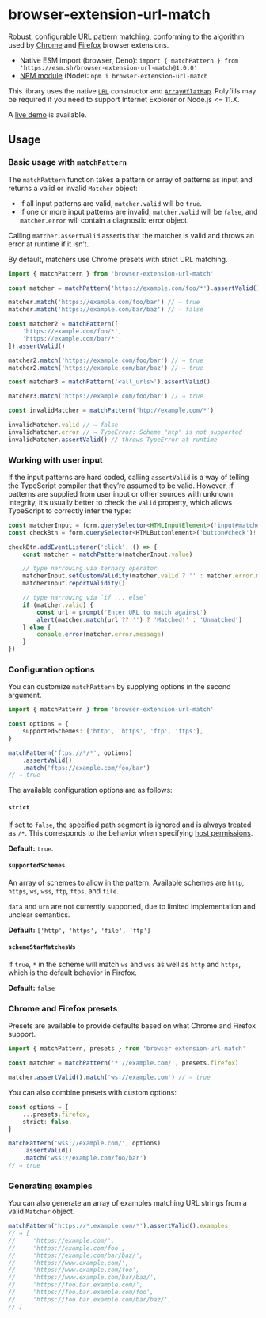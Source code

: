 # browser-extension-url-match

Robust, configurable URL pattern matching, conforming to the algorithm used by [Chrome](https://developer.chrome.com/docs/extensions/mv3/match_patterns/) and [Firefox](https://developer.mozilla.org/en-US/docs/Mozilla/Add-ons/WebExtensions/Match_patterns) browser extensions.

* Native ESM import (browser, Deno): `import { matchPattern } from 'https://esm.sh/browser-extension-url-match@1.0.0'`
* [NPM module](https://www.npmjs.com/package/browser-extension-url-match) (Node): `npm i browser-extension-url-match`

This library uses the native [`URL`](https://developer.mozilla.org/en-US/docs/Web/API/URL/URL) constructor and [`Array#flatMap`](https://developer.mozilla.org/en-US/docs/Web/JavaScript/Reference/Global_Objects/Array/flatMap). Polyfills may be required if you need to support Internet Explorer or Node.js <= 11.X.

A [live demo](https://clearlylocal.github.io/browser-extension-url-match/) is available.

## Usage

### Basic usage with `matchPattern`

The `matchPattern` function takes a pattern or array of patterns as input and returns a valid or invalid `Matcher` object:
* If all input patterns are valid, `matcher.valid` will be `true`.
* If one or more input patterns are invalid, `matcher.valid` will be `false`, and `matcher.error` will contain a diagnostic error object.

Calling `matcher.assertValid` asserts that the matcher is valid and throws an error at runtime if it isn’t.

By default, matchers use Chrome presets with strict URL matching.

```ts
import { matchPattern } from 'browser-extension-url-match'

const matcher = matchPattern('https://example.com/foo/*').assertValid()

matcher.match('https://example.com/foo/bar') // ⇒ true
matcher.match('https://example.com/bar/baz') // ⇒ false

const matcher2 = matchPattern([
    'https://example.com/foo/*',
    'https://example.com/bar/*',
]).assertValid()

matcher2.match('https://example.com/foo/bar') // ⇒ true
matcher2.match('https://example.com/bar/baz') // ⇒ true

const matcher3 = matchPattern('<all_urls>').assertValid()

matcher3.match('https://example.com/foo/bar') // ⇒ true

const invalidMatcher = matchPattern('htp://example.com/*')

invalidMatcher.valid // ⇒ false
invalidMatcher.error // ⇒ TypeError: Scheme "htp" is not supported
invalidMatcher.assertValid() // throws TypeError at runtime
```

### Working with user input

If the input patterns are hard coded, calling `assertValid` is a way of telling the TypeScript compiler that they’re assumed to be valid. However, if patterns are supplied from user input or other sources with unknown integrity, it’s usually better to check the `valid` property, which allows TypeScript to correctly infer the type:

```ts
const matcherInput = form.querySelector<HTMLInputElement>('input#matcher')!
const checkBtn = form.querySelector<HTMLButtonlement>('button#check')!

checkBtn.addEventListener('click', () => {
    const matcher = matchPattern(matcherInput.value)

    // type narrowing via ternary operator
    matcherInput.setCustomValidity(matcher.valid ? '' : matcher.error.message)
    matcherInput.reportValidity()

    // type narrowing via `if ... else`
    if (matcher.valid) {
        const url = prompt('Enter URL to match against')
        alert(matcher.match(url ?? '') ? 'Matched!' : 'Unmatched')
    } else {
        console.error(matcher.error.message)
    }
})
```

### Configuration options

You can customize `matchPattern` by supplying options in the second argument.

```ts
import { matchPattern } from 'browser-extension-url-match'

const options = {
    supportedSchemes: ['http', 'https', 'ftp', 'ftps'],
}

matchPattern('ftps://*/*', options)
    .assertValid()
    .match('ftps://example.com/foo/bar')
// ⇒ true
```

The available configuration options are as follows:

#### `strict`

If set to `false`, the specified path segment is ignored and is always treated as `/*`. This corresponds to the behavior when specifying [host permissions](https://developer.chrome.com/docs/extensions/mv3/declare_permissions/).

**Default:** `true`.

#### `supportedSchemes`

An array of schemes to allow in the pattern. Available schemes are `http`, `https`, `ws`, `wss`, `ftp`, `ftps`, and `file`.

`data` and `urn` are not currently supported, due to limited implementation and unclear semantics.

**Default:** `['http', 'https', 'file', 'ftp']`

#### `schemeStarMatchesWs`

If `true`, `*` in the scheme will match `ws` and `wss` as well as `http` and `https`, which is the default behavior in Firefox.

**Default:** `false`

### Chrome and Firefox presets

Presets are available to provide defaults based on what Chrome and Firefox support.

```ts
import { matchPattern, presets } from 'browser-extension-url-match'

const matcher = matchPattern('*://example.com/', presets.firefox)

matcher.assertValid().match('ws://example.com') // ⇒ true
```

You can also combine presets with custom options:

```ts
const options = {
    ...presets.firefox,
    strict: false,
}

matchPattern('wss://example.com/', options)
    .assertValid()
    .match('wss://example.com/foo/bar')
// ⇒ true
```

### Generating examples

You can also generate an array of examples matching URL strings from a valid `Matcher` object.

```ts
matchPattern('https://*.example.com/*').assertValid().examples
// ⇒ [
//     'https://example.com/',
//     'https://example.com/foo',
//     'https://example.com/bar/baz/',
//     'https://www.example.com/',
//     'https://www.example.com/foo',
//     'https://www.example.com/bar/baz/',
//     'https://foo.bar.example.com/',
//     'https://foo.bar.example.com/foo',
//     'https://foo.bar.example.com/bar/baz/',
// ]
```
